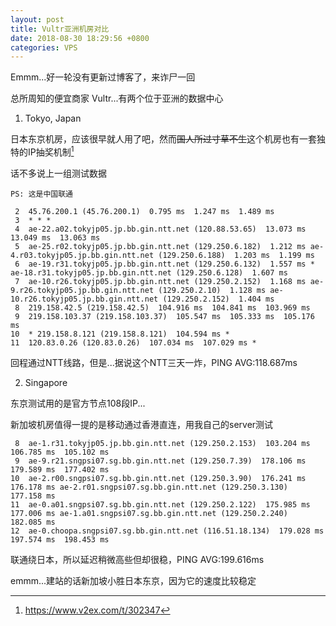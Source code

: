 ```yaml
---
layout: post
title: Vultr亚洲机房对比
date: 2018-08-30 18:29:56 +0800
categories: VPS
---
```

Emmm...好一轮没有更新过博客了，来诈尸一回

总所周知的便宜商家 Vultr...有两个位于亚洲的数据中心

1. Tokyo, Japan

日本东京机房，应该很早就人用了吧，然而~~国人所过寸草不生~~这个机房也有一套独特的IP抽奖机制[^V2EX]

话不多说上一组测试数据

    PS: 这是中国联通

```
 2  45.76.200.1 (45.76.200.1)  0.795 ms  1.247 ms  1.489 ms
 3  * * *
 4  ae-22.a02.tokyjp05.jp.bb.gin.ntt.net (120.88.53.65)  13.073 ms  13.049 ms  13.063 ms
 5  ae-25.r02.tokyjp05.jp.bb.gin.ntt.net (129.250.6.182)  1.212 ms ae-4.r03.tokyjp05.jp.bb.gin.ntt.net (129.250.6.188)  1.203 ms  1.199 ms
 6  ae-19.r31.tokyjp05.jp.bb.gin.ntt.net (129.250.6.132)  1.557 ms * ae-18.r31.tokyjp05.jp.bb.gin.ntt.net (129.250.6.128)  1.607 ms
 7  ae-10.r26.tokyjp05.jp.bb.gin.ntt.net (129.250.2.152)  1.168 ms ae-9.r26.tokyjp05.jp.bb.gin.ntt.net (129.250.2.10)  1.128 ms ae-10.r26.tokyjp05.jp.bb.gin.ntt.net (129.250.2.152)  1.404 ms
 8  219.158.42.5 (219.158.42.5)  104.916 ms  104.841 ms  103.969 ms
 9  219.158.103.37 (219.158.103.37)  105.547 ms  105.333 ms  105.176 ms
10  * 219.158.8.121 (219.158.8.121)  104.594 ms *
11  120.83.0.26 (120.83.0.26)  107.034 ms  107.029 ms *
```

回程通过NTT线路，但是...据说这个NTT三天一炸，PING AVG:118.687ms

2. Singapore

东京测试用的是官方节点108段IP...

新加坡机房值得一提的是移动通过香港直连，用我自己的server测试

```
 8  ae-1.r31.tokyjp05.jp.bb.gin.ntt.net (129.250.2.153)  103.204 ms  106.785 ms  105.102 ms
 9  ae-9.r21.sngpsi07.sg.bb.gin.ntt.net (129.250.7.39)  178.106 ms  179.589 ms  177.402 ms
10  ae-2.r00.sngpsi07.sg.bb.gin.ntt.net (129.250.3.90)  176.241 ms  176.178 ms ae-2.r01.sngpsi07.sg.bb.gin.ntt.net (129.250.3.130)  177.158 ms
11  ae-0.a01.sngpsi07.sg.bb.gin.ntt.net (129.250.2.122)  175.985 ms  177.006 ms ae-1.a01.sngpsi07.sg.bb.gin.ntt.net (129.250.2.240)  182.085 ms
12  ae-0.choopa.sngpsi07.sg.bb.gin.ntt.net (116.51.18.134)  179.028 ms  197.574 ms  198.453 ms
```

联通绕日本，所以延迟稍微高些但却很稳，PING AVG:199.616ms

emmm...建站的话新加坡小胜日本东京，因为它的速度比较稳定

[^V2EX]: https://www.v2ex.com/t/302347